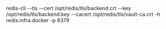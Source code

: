 redis-cli --tls   --cert /opt/redis/tls/backend.crt --key /opt/redis/tls/backend.key   --cacert /opt/redis/tls/vault-ca.crt   -h redis.infra.docker -p 6379

